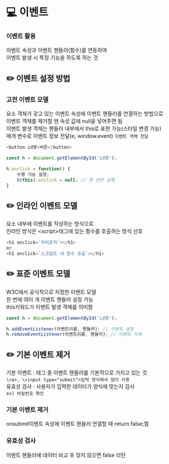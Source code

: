 # 💻 이벤트

### 이벤트 활용

이벤트 속성과 이벤트 핸들러(함수)를 연동하여  
이벤트 발생 시 특정 기능을 하도록 하는 것

## ✏️ 이벤트 설정 방법

### 고전 이벤트 모델

요소 객체가 갖고 있는 이벤트 속성에 이벤트 핸들러를 연결하는 방법으로  
이벤트 객체를 제거할 땐 속성 값에 null을 넣어주면 됨  
이벤트 발생 객체는 핸들러 내부에서 this로 표현 가능(스타일 변경 가능)  
매개 변수로 이벤트 정보 전달(e, window.event) `이벤트 객체 전달 `

```JavaScript
<button id명>버튼</button>

const h = document.getElementById('id명');

h.onclick = function() {
    수행 기능 설정;
    h(this).onclick = null; // 한 번만 싷행
}
```

## ✏️ 인라인 이벤트 모델

요소 내부에 이벤트를 작성하는 방식으로  
인라인 방식은 \<script>태그에 있는 함수를 호출하는 방식 선호

```JavaScript
<h1 onclick='처리로직'></h1>
or
<h1 onclick='스크립트 내 함수 호출'></h1>
```

## ✏️ 표준 이벤트 모델

W3C에서 공식적으로 지정한 이벤트 모델  
한 번에 여러 개 이벤트 핸들러 설정 가능  
this키워드가 이벤트 발생 객체를 의미함

```JavaScript
const h = document.getElementById('id명');

h.addEventListener(이벤트이름, 핸들러); // 이벤트 설정
h.removeEventListener(이벤트이름, 핸들러); // 이벤트 삭제
```

## ✏️ 기본 이벤트 제거

기본 이벤트 : 태그 중 이벤트 핸들러를 기본적으로 가지고 있는 것  
`\<a>, \<input type="submit">입력 양식에서 많이 사용`  
유효성 검사 : 사용자가 입력한 데이터가 양식에 맞는지 검사  
`ex) 비밀번호 확인`

### 기본 이벤트 제거

onsubmit이벤트 속성에 이벤트 핸들러 연결할 때 return false;함

### 유효성 검사

이벤트 핸들러에 데이터 비교 후 맞지 않으면 false 리턴
